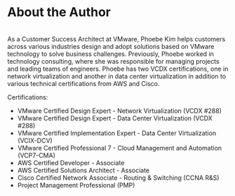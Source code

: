 # About the Author


<br>
As a Customer Success Architect at VMware, Phoebe Kim helps customers across various industries design and adopt solutions based on VMware technology to solve business challenges. Previously, Phoebe worked in technology consulting, where she was responsible for managing projects and leading teams of engineers. Phoebe has two VCDX certifications, one in network virtualization and another in data center virtualization in addition to various technical certifications from AWS and Cisco. 
<br>

Certifications:
* VMware Certified Design Expert - Network Virtualization (VCDX #288)
* VMware Certified Design Expert - Data Center Virtualization (VCDX #288)
* VMware Certified Implementation Expert - Data Center Virtualization (VCIX-DCV)
* VMware Certified Professional 7 - Cloud Management and Automation (VCP7-CMA)
* AWS Certified Developer - Associate
* AWS Certified Solutions Architect - Associate
* Cisco Certified Network Associate - Routing & Switching (CCNA R&S)
* Project Management Professional (PMP)



